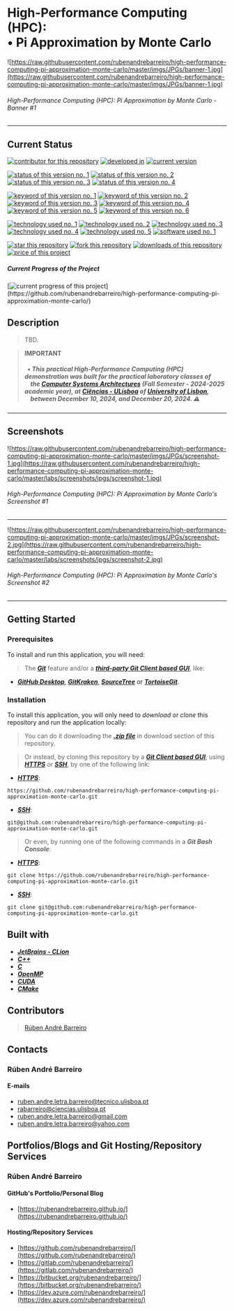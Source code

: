 # High-Performance Computing (HPC):<br>&#8226; Pi Approximation by Monte Carlo

![https://raw.githubusercontent.com/rubenandrebarreiro/high-performance-computing-pi-approximation-monte-carlo/master/imgs/JPGs/banner-1.jpg](https://raw.githubusercontent.com/rubenandrebarreiro/high-performance-computing-pi-approximation-monte-carlo/master/imgs/JPGs/banner-1.jpg)
###### High-Performance Computing (HPC): Pi Approximation by Monte Carlo - Banner #1

***

## Current Status
[![contributor for this repository](https://img.shields.io/badge/contributor-rubenandrebarreiro-blue.svg)](https://github.com/rubenandrebarreiro/) [![developed in](https://img.shields.io/badge/developed&nbsp;in-ciencias&nbsp;ulisboa-blue.svg)](https://ciencias.ulisboa.pt/)
[![current version](https://img.shields.io/badge/version-1.0-magenta.svg)](https://github.com/rubenandrebarreiro/high-performance-computing-pi-approximation-monte-carlo/)

[![status of this version no. 1](https://img.shields.io/badge/status-completed-orange.svg)](https://github.com/rubenandrebarreiro/high-performance-computing-pi-approximation-monte-carlo/)
[![status of this version no. 2](https://img.shields.io/badge/status-final-orange.svg)](https://github.com/rubenandrebarreiro/high-performance-computing-pi-approximation-monte-carlo/)
[![status of this version no. 3](https://img.shields.io/badge/status-stable-orange.svg)](https://github.com/rubenandrebarreiro/high-performance-computing-pi-approximation-monte-carlo/)
[![status of this version no. 4](https://img.shields.io/badge/status-documented-orange.svg)](https://github.com/rubenandrebarreiro/high-performance-computing-pi-approximation-monte-carlo/)

[![keyword of this version no. 1](https://img.shields.io/badge/keyword-high&nbsp;performance&nbsp;computing-brown.svg)](https://github.com/rubenandrebarreiro/high-performance-computing-pi-approximation-monte-carlo/)
[![keyword of this version no. 2](https://img.shields.io/badge/keyword-pi&nbsp;approximation-brown.svg)](https://github.com/rubenandrebarreiro/high-performance-computing-pi-approximation-monte-carlo/)
[![keyword of this version no. 3](https://img.shields.io/badge/keyword-monte&nbsp;carlo-brown.svg)](https://github.com/rubenandrebarreiro/high-performance-computing-pi-approximation-monte-carlo/)
[![keyword of this version no. 4](https://img.shields.io/badge/keyword-c&nbsp;plus&nbsp;plus-brown.svg)](https://github.com/rubenandrebarreiro/high-performance-computing-pi-approximation-monte-carlo/)
[![keyword of this version no. 5](https://img.shields.io/badge/keyword-openmp-brown.svg)](https://github.com/rubenandrebarreiro/high-performance-computing-pi-approximation-monte-carlo/)
[![keyword of this version no. 6](https://img.shields.io/badge/keyword-cuda-brown.svg)](https://github.com/rubenandrebarreiro/high-performance-computing-pi-approximation-monte-carlo/)

[![technology used no. 1](https://img.shields.io/badge/built&nbsp;with-cuda-red.svg)](https://developer.nvidia.com/cuda-zone) 
[![technology used no. 2](https://img.shields.io/badge/built&nbsp;with-openmp-red.svg)](https://www.openmp.org/) 
[![technology used no. 3](https://img.shields.io/badge/built&nbsp;with-c++-red.svg)](http://www.cplusplus.com/) 
[![technology used no. 4](https://img.shields.io/badge/built&nbsp;with-c-red.svg)](https://en.wikipedia.org/wiki/C_(programming_language))
[![technology used no. 5](https://img.shields.io/badge/built&nbsp;with-cmake-red.svg)](https://cmake.org/) 
[![software used no. 1](https://img.shields.io/badge/software-jetbrains&nbsp;clion-gold.svg)](https://www.jetbrains.com/clion/)

[![star this repository](http://githubbadges.com/star.svg?user=rubenandrebarreiro&repo=high-performance-computing-pi-approximation-monte-carlo&style=flat)](https://github.com/rubenandrebarreiro/high-performance-computing-pi-approximation-monte-carlo/stargazers)
[![fork this repository](http://githubbadges.com/fork.svg?user=rubenandrebarreiro&repo=high-performance-computing-pi-approximation-monte-carlo&style=flat)](https://github.com/rubenandrebarreiro/high-performance-computing-pi-approximation-monte-carlo/fork)
[![downloads of this repository](https://img.shields.io/github/downloads/rubenandrebarreiro/gpu-cuda-self-organising-maps/total.svg)](https://github.com/rubenandrebarreiro/high-performance-computing-pi-approximation-monte-carlo/archive/master.zip)
[![price of this project](https://img.shields.io/badge/price-free-success.svg)](https://github.com/rubenandrebarreiro/high-performance-computing-pi-approximation-monte-carlo/archive/master.zip)


##### Current Progress of the Project

[![current progress of this project](http://progressed.io/bar/100?title=&nbsp;completed&nbsp;)](https://github.com/rubenandrebarreiro/high-performance-computing-pi-approximation-monte-carlo/) 


## Description

> TBD.

> **IMPORTANT**
>
> ##### &nbsp;&nbsp;&#8226; This practical High-Performance Computing (HPC) demonstration was built for the practical laboratory classes of<br>&nbsp;&nbsp;&nbsp;&nbsp;the [Computer Systems Architectures](https://fenix.ciencias.ulisboa.pt/courses/asc-2254879305242433) (Fall Semester - 2024-2025 academic year), at [Ci&#234;ncias - ULisboa](https://ciencias.ulisboa.pt/) of [University of Lisbon](https://www.ulisboa.pt/),<br>&nbsp;&nbsp;&nbsp;&nbsp;between December 10, 2024, and December 20, 2024. ⚠️

***

## Screenshots

![https://raw.githubusercontent.com/rubenandrebarreiro/high-performance-computing-pi-approximation-monte-carlo/master/imgs/JPGs/screenshot-1.jpg](https://raw.githubusercontent.com/rubenandrebarreiro/high-performance-computing-pi-approximation-monte-carlo/master/labs/screenshots/jpgs/screenshot-1.jpg)
###### High-Performance Computing (HPC): Pi Approximation by Monte Carlo's Screenshot #1

***

![https://raw.githubusercontent.com/rubenandrebarreiro/high-performance-computing-pi-approximation-monte-carlo/master/imgs/JPGs/screenshot-2.jpg](https://raw.githubusercontent.com/rubenandrebarreiro/high-performance-computing-pi-approximation-monte-carlo/master/labs/screenshots/jpgs/screenshot-2.jpg)
###### High-Performance Computing (HPC): Pi Approximation by Monte Carlo's Screenshot #2

***

## Getting Started

### Prerequisites
To install and run this application, you will need:
> The [**_Git_**](https://git-scm.com/) feature and/or a [**_third-party Git Client based GUI_**](https://git-scm.com/downloads/guis/), like:
* [**_GitHub Desktop_**](https://desktop.github.com/), [**_GitKraken_**](https://www.gitkraken.com/), [**_SourceTree_**](https://www.sourcetreeapp.com/) or [**_TortoiseGit_**](https://tortoisegit.org/).

### Installation
To install this application, you will only need to _download_ or _clone_ this repository and run the application locally:

> You can do it downloading the [**_.zip file_**](https://github.com/rubenandrebarreiro/high-performance-computing-pi-approximation-monte-carlo/archive/master.zip) in download section of this repository.

> Or instead, by cloning this repository by a [**_Git Client based GUI_**](https://git-scm.com/downloads/guis), using [**_HTTPS_**](https://en.wikipedia.org/wiki/HTTPS) or [**_SSH_**](https://en.wikipedia.org/wiki/SSH_File_Transfer_Protocol), by one of the following link:
* [**_HTTPS_**](https://en.wikipedia.org/wiki/HTTPS):
```
https://github.com/rubenandrebarreiro/high-performance-computing-pi-approximation-monte-carlo.git
```
* [**_SSH_**](https://en.wikipedia.org/wiki/SSH_File_Transfer_Protocol):
```
git@github.com:rubenandrebarreiro/high-performance-computing-pi-approximation-monte-carlo.git
```

> Or even, by running one of the following commands in a **_Git Bash Console_**:
* [**_HTTPS_**](https://en.wikipedia.org/wiki/HTTPS):
```
git clone https://github.com/rubenandrebarreiro/high-performance-computing-pi-approximation-monte-carlo.git
```
* [**_SSH_**](https://en.wikipedia.org/wiki/SSH_File_Transfer_Protocol):
```
git clone git@github.com:rubenandrebarreiro/high-performance-computing-pi-approximation-monte-carlo.git
```

## Built with
* [**_JetBrains - CLion_**](https://www.jetbrains.com/clion/)
* [**_C++_**](http://www.cplusplus.com/)
* [**_C_**](https://en.wikipedia.org/wiki/C_(programming_language))
* [**_OpenMP_**](https://www.openmp.org/) 
* [**_CUDA_**](https://developer.nvidia.com/cuda-zone)
* [**_CMake_**](https://cmake.org/)

## Contributors

> [Rúben André Barreiro](https://github.com/rubenandrebarreiro/)

## Contacts

### Rúben André Barreiro
#### E-mails
* [ruben.andre.letra.barreiro@tecnico.ulisboa.pt](mailto:ruben.andre.letra.barreiro@tecnico.ulisboa.pt)
* [rabarreiro@ciencias.ulisboa.pt](mailto:rabarreiro@ciencias.ulisboa.pt)
* [ruben.andre.letra.barreiro@gmail.com](mailto:ruben.andre.letra.barreiro@gmail.com)
* [ruben.andre.letra.barreiro@yahoo.com](mailto:ruben.andre.letra.barreiro@yahoo.com)

## Portfolios/Blogs and Git Hosting/Repository Services

### Rúben André Barreiro
#### GitHub's Portfolio/Personal Blog
* [https://rubenandrebarreiro.github.io/](https://rubenandrebarreiro.github.io/)

#### Hosting/Repository Services
* [https://github.com/rubenandrebarreiro/](https://github.com/rubenandrebarreiro/)
* [https://gitlab.com/rubenandrebarreiro/](https://gitlab.com/rubenandrebarreiro/)
* [https://bitbucket.org/rubenandrebarreiro/](https://bitbucket.org/rubenandrebarreiro/)
* [https://dev.azure.com/rubenandrebarreiro/](https://dev.azure.com/rubenandrebarreiro/)
